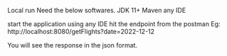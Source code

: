 Local run
Need the below softwares.
JDK 11+
Maven
any IDE


start the application using any IDE
hit the endpoint from the postman
Eg: http://localhost:8080/getFlights?date=2022-12-12

You will see the response in the json format.

